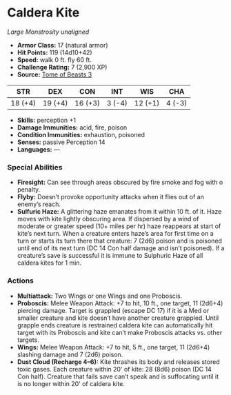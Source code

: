 # Caldera Kite

*Large* *Monstrosity* *unaligned*

- **Armor Class:** 17 (natural armor)
- **Hit Points:** 119 (14d10+42)
- **Speed:** walk 0 ft. fly 60 ft.
- **Challenge Rating:** 7 (2,900 XP)
- **Source:** [Tome of Beasts 3](https://koboldpress.com/kpstore/product/tome-of-beasts-2-for-5th-edition/)

| STR | DEX | CON | INT | WIS | CHA |
| --- | --- | --- | --- | --- | --- |
| 18 (+4) | 19 (+4) | 16 (+3) | 3 (-4) | 12 (+1) | 4 (-3) |

- **Skills:** perception +1
- **Damage Immunities:** acid, fire, poison
- **Condition Immunities:** exhaustion, poisoned
- **Senses:** passive Perception 14
- **Languages:** —
### Special Abilities
- **Firesight:** Can see through areas obscured by fire smoke and fog with o penalty.
- **Flyby:** Doesn’t provoke opportunity attacks when it flies out of an enemy’s reach.
- **Sulfuric Haze:** A glittering haze emanates from it within 10 ft. of it. Haze moves with kite lightly obscuring area. If dispersed by a wind of moderate or greater speed (10+ miles per hr) haze reappears at start of kite’s next turn. When a creature enters haze’s area for first time on a turn or starts its turn there that creature: 7 (2d6) poison and is poisoned until end of its next turn (DC 14 Con half damage and isn’t poisoned). If a creature’s save is successful it is immune to Sulphuric Haze of all caldera kites for 1 min.
### Actions
- **Multiattack:** Two Wings or one Wings and one Proboscis.
- **Proboscis:** Melee Weapon Attack: +7 to hit, 10 ft., one target, 11 (2d6+4) piercing damage. Target is grappled (escape DC 17) if it is a Med or smaller creature and kite doesn’t have another creature grappled. Until grapple ends creature is restrained caldera kite can automatically hit target with its Proboscis and kite can’t make Proboscis attacks vs. other targets.
- **Wings:** Melee Weapon Attack: +7 to hit, 5 ft., one target, 11 (2d6+4) slashing damage and 7 (2d6) poison.
- **Dust Cloud (Recharge 4–6):** Kite thrashes its body and releases stored toxic gases. Each creature within 20' of kite: 28 (8d6) poison (DC 14 Con half). Creature that fails save can’t speak and is suffocating until it is no longer within 20' of caldera kite.
